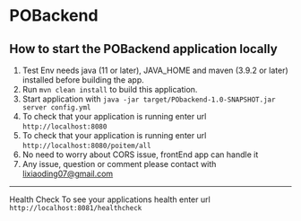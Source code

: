 # POBackend

How to start the POBackend application locally
---
1. Test Env needs java (11 or later), JAVA_HOME and maven (3.9.2 or later) installed before building the app.
1. Run `mvn clean install` to build this application.
1. Start application with `java -jar target/PObackend-1.0-SNAPSHOT.jar server config.yml`
1. To check that your application is running enter url `http://localhost:8080`
1. To check that your application is running enter url `http://localhost:8080/poitem/all`
1. No need to worry about CORS issue, frontEnd app can handle it
2. Any issue, question or comment please contact with lixiaoding07@gmail.com

---
Health Check
To see your applications health enter url `http://localhost:8081/healthcheck`
